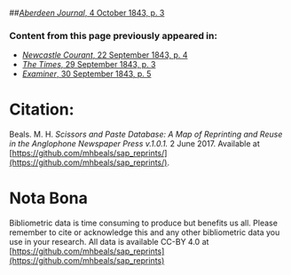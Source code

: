 ##[*Aberdeen Journal*, 4 October 1843, p. 3](https://mhbeals.github.io/sap_html/Aberdeen-Journal/Aberdeen-Journal-4-October-1843-p-3)

### Content from this page previously appeared in:
+ [*Newcastle Courant*, 22 September 1843, p. 4](https://mhbeals.github.io/sap_html/Newcastle-Courant/Newcastle-Courant-22-September-1843-p-4)
+ [*The Times*, 29 September 1843, p. 3](https://mhbeals.github.io/sap_html/The-Times/The-Times-29-September-1843-p-3)
+ [*Examiner*, 30 September 1843, p. 5](https://mhbeals.github.io/sap_html/Examiner/Examiner-30-September-1843-p-5)
                    
# Citation: 

Beals. M. H. *Scissors and Paste Database: A Map of Reprinting and Reuse in the Anglophone Newspaper Press v.1.0.1.* 2 June 2017. Available at [https://github.com/mhbeals/sap_reprints/](https://github.com/mhbeals/sap_reprints/). 
                    
# Nota Bona

Bibliometric data is time consuming to produce but benefits us all. Please remember to cite or acknowledge this and any other bibliometric data you use in your research. All data is available CC-BY 4.0 at [https://github.com/mhbeals/sap_reprints](https://github.com/mhbeals/sap_reprints)